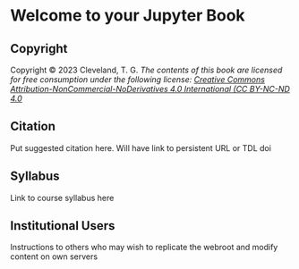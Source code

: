 # Welcome to your Jupyter Book

## Copyright 
Copyright © 2023 Cleveland, T. G. *The contents of this book are licensed for free consumption under the following license: [Creative Commons Attribution-NonCommercial-NoDerivatives 4.0 International (CC BY-NC-ND 4.0](https://creativecommons.org/licenses/by-nc-nd/4.0/)* 


## Citation
Put suggested citation here.  Will have link to persistent URL or TDL doi

## Syllabus
Link to course syllabus here

## Institutional Users
Instructions to others who may wish to replicate the webroot and modify content on own servers
